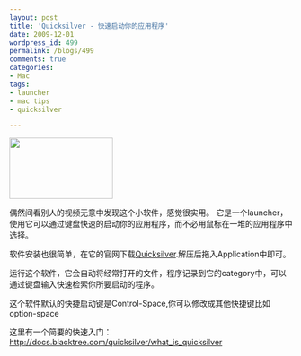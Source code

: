 ```yaml
---
layout: post
title: 'Quicksilver - 快速启动你的应用程序'
date: 2009-12-01
wordpress_id: 499
permalink: /blogs/499
comments: true
categories:
- Mac
tags:
- launcher
- mac tips
- quicksilver

---
```

<img alt="" src="http://docs.blacktree.com/lib/exe/fetch.php?w=&h=&cache=cache&media=http%3A%2F%2Fwww.blacktree.com%2Fquicksilver%2Fimages%2Fscreenshots%2FBezel.s.gif" title="Quicksilver" class="aligncenter" width="184" height="109" />

偶然间看别人的视频无意中发现这个小软件，感觉很实用。 它是一个launcher，使用它可以通过键盘快速的启动你的应用程序，而不必用鼠标在一堆的应用程序中选择。

软件安装也很简单，在它的官网下载<a href="http://blacktree.com/" target="_blank">Quicksilver</a>.解压后拖入Application中即可。

运行这个软件，它会自动将经常打开的文件，程序记录到它的category中，可以通过键盘输入快速检索你所要启动的程序。

这个软件默认的快捷启动键是Control-Space,你可以修改成其他快捷键比如option-space

这里有一个简要的快速入门：<a href="http://docs.blacktree.com/quicksilver/what_is_quicksilver" target="_blank">http://docs.blacktree.com/quicksilver/what_is_quicksilver</a>
